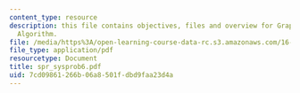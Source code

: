 ```yaml
---
content_type: resource
description: this file contains objectives, files and overview for Graphical Dijkstra?s
  Algorithm.
file: /media/https%3A/open-learning-course-data-rc.s3.amazonaws.com/16-01-unified-engineering-i-ii-iii-iv-fall-2005-spring-2006/7cd09861266b06a8501fdbd9faa23d4a_spr_sysprob6.pdf
file_type: application/pdf
resourcetype: Document
title: spr_sysprob6.pdf
uid: 7cd09861-266b-06a8-501f-dbd9faa23d4a
---
```

